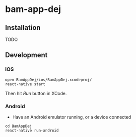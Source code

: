 # bam-app-dej

## Installation

TODO

## Development

### iOS
```
open BamAppDej/ios/BamAppDej.xcodeproj/
react-native start
```
Then hit *Run* button in XCode.

### Android
   * Have an Android emulator running, or a device connected
```
cd BamAppDej
react-native run-android
```
